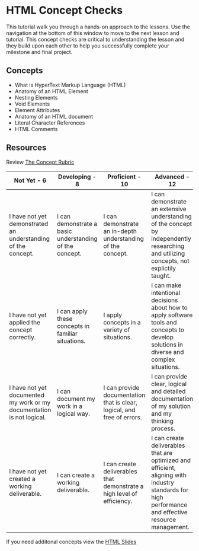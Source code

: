 # HTML Concept Checks  

This tutorial walk you through a hands-on approach to the lessons. Use the navigation at the bottom of this window to move to the next lesson and tutorial. This concept checks are critical to understanding the lesson and they build upon each other to help you successfully complete your milestone and final project. 

## Concepts

- What is HyperText Markup  Language (HTML)
- Anatomy of an HTML Element 
- Nesting Elements
- Void Elements
- Element Attributes
- Anatomy of an HTML document
- Literal Character References
- HTML Comments

## Resources 
Review [The Concept Rubric](https://docs.google.com/spreadsheets/d/1ZW8vC5D06Hp7T1sU-qP_3mJ8HqgP6QsR6ANKB5daTYU/edit?gid=1608238615#gid=1608238615)

| Not Yet - 6 | Developing - 8 | Proficient - 10 | Advanced - 12 |
|----------|----------|----------|----------|
| I have not yet demonstrated an understanding of the concept. | I can demonstrate a basic understanding of the concept. | I can demonstrate an in-depth understanding of the concept. | I can demonstrate an extensive understanding of the concept by independently researching and utilizing concepts, not explictily taught. |
| I have not yet applied the concept correctly. | I can apply these concepts in familiar situations. | I apply concepts in a variety of situations. | I can make intentional decisions about how to apply software tools and concepts to develop solutions in diverse and complex situations. |
| I have not yet documented my work or my documentation is not logical. | I can document my work in a logical way. | I can provide documentation that is clear, logical, and free of errors. | I can provide clear, logical and detailed documentation of my solution and my thinking process. |
| I have not yet created a working deliverable. | I can create a working deliverable. | I can create deliverables that demonstrate a high level of efficiency. | I can create deliverables that are optimized and efficient, aligning with industry standards for high performance and effective resource management. |

If you need additonal concepts view the 
[HTML Slides](https://docs.google.com/presentation/d/1HftVCxpVkV1KW24Bpotu38uHtv7Z5slP4XEYrnUXkLw/edit#slide=id.g276ec5622f1_0_0)